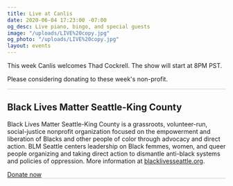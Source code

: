 ```yaml
---
title: Live at Canlis
date: 2020-06-04 17:23:00 -07:00
og_desc: Live piano, bingo, and special guests
image: "/uploads/LIVE%20copy.jpg"
og_photo: "/uploads/LIVE%20copy.jpg"
layout: events
---
```


This week Canlis welcomes Thad Cockrell. The show will start at 8PM PST.

Please considering donating to these week's non-profit. 

<div class="mb4" style="width: 100%; background: black; opacity: .2; height: 1px;"></div>

<h2 class="Caption mt2 mb3">Black Lives Matter Seattle-King County</h2>

Black Lives Matter Seattle-King County is a grassroots, volunteer-run, social-justice nonprofit organization focused on the empowerment and liberation of Blacks and other people of color through advocacy and direct action. BLM Seattle centers leadership on Black femmes, women, and queer people organizing and taking direct action to dismantle anti-black systems and policies of oppression. More information at <a href="https://blacklivesseattle.org/" target="_blank">blacklivesseattle.org</a>.

<div class="EventsButton mt1 mb6">
  <a class="Caption" target="_blank" href="https://canlis.formstack.com/forms/donation_blm">
    Donate now
  </a>
</div>


<div class="mb4" style="width: 100%; background: black; opacity: .2; height: 1px;"></div>

